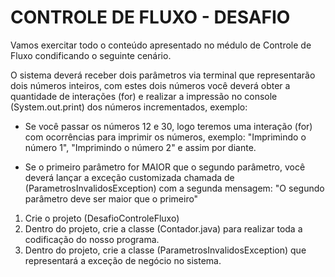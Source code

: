 # CONTROLE DE FLUXO - DESAFIO

Vamos exercitar todo o conteúdo apresentado no médulo de Controle de Fluxo condificando o seguinte cenário.

O sistema deverá receber dois parâmetros via terminal que representarão dois números inteiros, com estes dois números você deverá obter a quantidade de interações (for) e realizar a impressão no console (System.out.print) dos números incrementados, exemplo:

- Se você passar os números 12 e 30, logo teremos uma interação (for) com ocorrências para imprimir os números, exemplo: "Imprimindo o número 1", "Imprimindo o número 2" e assim por diante.

- Se o primeiro parâmetro for MAIOR que o segundo parâmetro, você deverá lançar a exceção customizada chamada de (ParametrosInvalidosException) com a segunda mensagem: "O segundo parâmetro deve ser maior que o primeiro"

1. Crie o projeto (DesafioControleFluxo)
2. Dentro do projeto, crie a classe (Contador.java) para realizar toda a codificação do nosso programa.
3. Dentro do projeto, crie a classe (ParametrosInvalidosException) que representará a exceção de negócio no sistema.
